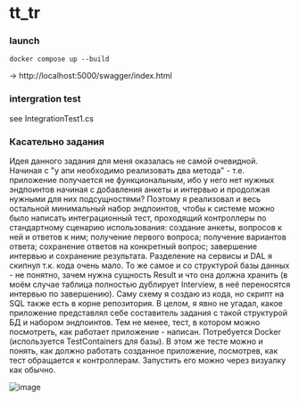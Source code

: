 # tt_tr
### launch
```
docker compose up --build
```
-> http://localhost:5000/swagger/index.html
### intergration test
see IntegrationTest1.cs
### Касательно задания
Идея данного задания для меня оказалась не самой очевидной. Начиная с "у апи необходимо реализовать два метода" - т.е. приложение получается не функциональным, ибо у него нет нужных эндпоинтов начиная с добавления анкеты и интервью и продолжая нужными для них подсущностями? Поэтому я реализовал и весь остальной минимальный набор эндпоинтов, чтобы к системе можно было написать интеграционный тест, проходящий контроллеры по стандартному сценарию использования: создание анкеты, вопросов к ней и ответов к ним; получение первого вопроса; получение вариантов ответа; сохранение ответов на конкретный вопрос; завершение интервью и сохранение результата. Разделение на сервисы и DAL я скипнул т.к. кода очень мало. То же самое и со структурой базы данных - не понятно, зачем нужна сущность Result и что она должна хранить (в моём случае таблица полностью дублирует Interview, в неё переносятся интервью по завершению). Саму схему я создаю из кода, но скрипт на SQL также есть в корне репозитория. В целом, я явно не угадал, какое приложение представлял себе составитель задания с такой структурой БД и набором эндпоинтов. Тем не менее, тест, в котором можно посмотреть, как работает приложение - написан. Потребуется Docker (используется TestContainers для базы). В этом же тесте можно и понять, как должно работать созданное приложение, посмотрев, как тест обращается к контроллерам. Запустить его можно через визуалку как обычно.

![image](https://github.com/user-attachments/assets/17f0f252-6308-49c7-9942-1a23ba9c246c)
